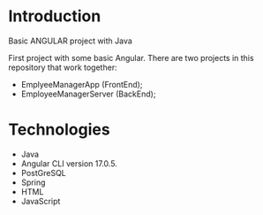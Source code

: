 # Introduction

Basic ANGULAR project with Java

First project with some basic Angular. There are two projects in this repository that work together:
* EmplyeeManagerApp (FrontEnd);
* EmployeeManagerServer (BackEnd);


# Technologies

* Java
* Angular CLI version 17.0.5.
* PostGreSQL
* Spring
* HTML
* JavaScript
